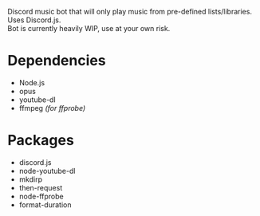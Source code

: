 Discord music bot that will only play music from pre-defined lists/libraries. Uses Discord.js.  
Bot is currently heavily WIP, use at your own risk.

Dependencies
============
* Node.js  
* opus  
* youtube-dl  
* ffmpeg *(for ffprobe)*

Packages
========
* discord.js  
* node-youtube-dl  
* mkdirp  
* then-request  
* node-ffprobe  
* format-duration